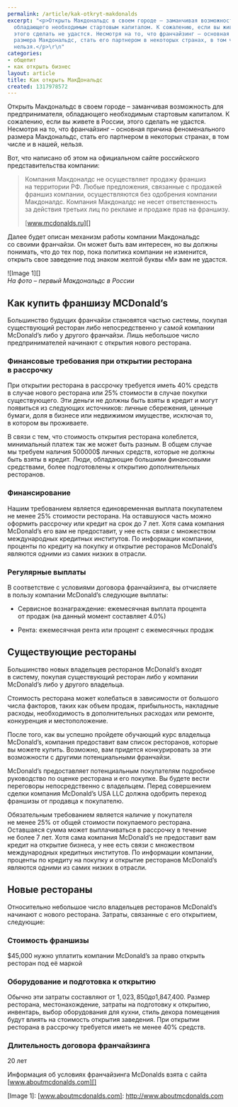 ```yaml
---
permalink: /article/kak-otkryt-makdonalds
excerpt: "<p>Открыть Макдональдс в своем городе – заманчивая возможность для предпринимателя,
  обладающего необходимым стартовым капиталом. К сожалению, если вы живете в России,
  этого сделать не удастся. Несмотря на то, что франчайзинг – основная причина феноменального
  размера Макдональдс, стать его партнером в некоторых странах, в том числе и в нашей,
  нельзя.</p>\r\n"
categories:
- общепит
- как открыть бизнес
layout: article
title: Как открыть МакДональдс
created: 1317978572
---
```

Открыть Макдональдс в своем городе – заманчивая возможность для предпринимателя, обладающего необходимым стартовым капиталом. К сожалению, если вы живете в России, этого сделать не удастся. Несмотря на то, что франчайзинг – основная причина феноменального размера Макдональдс, стать его партнером в некоторых странах, в том числе и в нашей, нельзя.

Вот, что написано об этом на официальном сайте российского представительства компании:

> Компания Макдоналдс не осуществляет продажу франшиз на территории РФ. Любые предложения, связанные с продажей франшиз компании, осуществляются без одобрения компании Макдоналдс. Компания Макдоналдс не несет ответственность за действия третьих лиц по рекламе и продаже прав на франшизу.
> 
> [www.mcdonalds.ru][]

Далее будет описан механизм работы компании Макдональдс со своими франчайзи. Он может быть вам интересен, но вы должны понимать, что до тех пор, пока политика компании не изменится, открыть свое заведение под знаком желтой буквы «М» вам не удастся.

![Image 1][]  
*На фото – первый Макдональдс в России*

## Как купить франшизу MCDonald’s ##

Большинство будущих франчайзи становятся частью системы, покупая существующий ресторан либо непосредственно у самой компании McDonald’s либо у другого франчайзи. Лишь небольшое число предпринимателей начинают с открытия нового ресторана.

### Финансовые требования при открытии ресторана в рассрочку ###

При открытии ресторана в рассрочку требуется иметь 40% средств в случае нового ресторана или 25% стоимости в случае покупки существующего. Эти деньги не должны быть взяты в кредит и могут появиться из следующих источников: личные сбережения, ценные бумаги, доля в бизнесе или недвижимом имуществе, исключая то, в котором вы проживаете.

В связи с тем, что стоимость открытия ресторана колеблется, минимальный платеж так же может быть разным. В общем случае мы требуем наличия 500000$ личных средств, которые не должны быть взяты в кредит. Люди, обладающие большими финансовыми средствами, более подготовлены к открытию дополнительных ресторанов.

### Финансирование ###

Нашим требованием является единовременная выплата покупателем не менее 25% стоимости ресторана. На оставшуюся часть можно оформить рассрочку или кредит на срок до 7 лет. Хотя сама компания McDonald’s его вам не предоставит, у нее есть связи с множеством международных кредитных институтов. По информации компании, проценты по кредиту на покупку и открытие ресторанов McDonald’s являются одними из самих низких в отрасли.

### Регулярные выплаты ###

В соответствие с условиями договора франчайзинга, вы отчисляете в пользу компании McDonald’s следующие выплаты:

 *  Сервисное вознаграждение: ежемесячная выплата процента от продаж (на данный момент составляет 4.0%)

 *  Рента: ежемесячная рента или процент с ежемесячных продаж

## Существующие рестораны ##

Большинство новых владельцев ресторанов McDonald’s входят в систему, покупая существующий ресторан либо у компании McDonald’s либо у другого владельца.

Стоимость ресторана может колебаться в зависимости от большого числа факторов, таких как объем продаж, прибыльность, накладные расходы, необходимость в дополнительных расходах или ремонте, конкуренция и местоположение.

После того, как вы успешно пройдете обучающий курс владельца McDonald’s, компания предоставит вам список ресторанов, которые вы можете купить. Возможно, вам придется конкурировать за эти возможности с другими потенциальными франчайзи.

McDonald’s предоставляет потенциальным покупателям подробное руководство по оценке ресторана и его покупке. Вы будете вести переговоры непосредственно с владельцем. Перед совершением сделки компания McDonald’s USA LLC должна одобрить переход франшизы от продавца к покупателю.

Обязательным требованием является наличие у покупателя не менее 25% от общей стоимости покупаемого ресторана. Оставшаяся сумма может выплачиваться в рассрочку в течение не более 7 лет. Хотя сама компания McDonald’s не предоставит вам кредит на открытие бизнеса, у нее есть связи с множеством международных кредитных институтов. По информации компании, проценты по кредиту на покупку и открытие ресторанов McDonald’s являются одними из самих низких в отрасли.

## Новые рестораны ##

Относительно небольшое число владельцев ресторанов McDonald’s начинают с нового ресторана. Затраты, связанные с его открытием, следующие:

### Стоимость франшизы ###

$45,000 нужно уплатить компании McDonald’s за право открыть ресторан под её маркой

### Оборудование и подготовка к открытию ###

Обычно эти затраты составляют от $1,023,850 до $1,847,400. Размер ресторана, местонахождение, затраты на подготовку к открытию, инвентарь, выбор оборудования для кухни, стиль декора помещения будут влиять на стоимость открытия заведения. При открытии ресторана в рассрочку требуется иметь не менее 40% средств.

### Длительность договора франчайзинга ###

20 лет

Информация об условиях франчайзинга McDonalds взята с сайта [www.aboutmcdonalds.com][]


[www.mcdonalds.ru]: http://mcdonalds.ru/mcdonalds/poisk_nedvijimosti/varianti_sotrudnichestva/poziciia_makdonalds_po_franchaizingu/
[Image 1]: 
[www.aboutmcdonalds.com]: http://www.aboutmcdonalds.com
